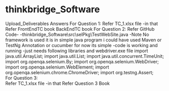 # thinkbridge_Software
Upload_Deliverables
   Answers
   For Question 1:
      Refer TC_1.xlsx file 
	   -in that Refer 
	     FrontEndTC book
		 BackEndTC book
   For Question 2:
      Refer GitHub Code-
	   -thinkbridge_Software\src\selPkg\TestWebSite.java
       -Note No framework is used it is in simple java program i could have used Maven or TestNg Annotation or cucumber for now its simple 
	   -code is working and running 
	   -just needs following libraries and webdriver.exe file 
            import java.util.ArrayList;
			import java.util.List;
			import java.util.concurrent.TimeUnit;
			import org.openqa.selenium.By;
			import org.openqa.selenium.WebDriver;
			import org.openqa.selenium.WebElement;
			import org.openqa.selenium.chrome.ChromeDriver;
			import org.testng.Assert;	   
   	For Question 3:   
	   Refer TC_1.xlsx file 
	   -in that Refer 
	      Question 3 Book